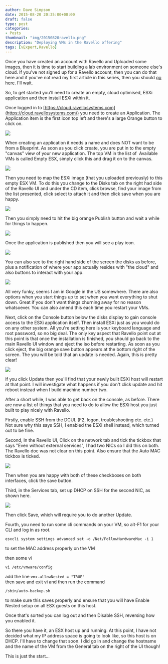 ```yaml
---
author: Dave Simpson
date: 2015-08-20 20:35:00+00:00
draft: false
type: post
categories:
- Posts
thumbnail: "img/20150820ravello.png"
description: "Deploying VMs in the Ravello offering"
tags: [vExpert,Ravello]
---
```


Once you have created an account with Ravello and Uploaded some images, then it is time to start building a lab environment on someone else's cloud. If you've not signed up for a Ravello account, then you can do that here and if you've not read my first article in this series, then you should [go here](http://www.virtualmachinery.co.uk/2015/08/time-for-cloud-lab.html). I'll wait.  
  
So, to get started you'll need to create an empty, cloud optimised, ESXi application and then install ESXi within it.  

Once logged in to [https://cloud.ravellosystems.com](https://cloud.ravellosystems.com/) you need to create an Application. The Application item is the first icon top left and there's a large Orange button to click on.  

[![](/img/20150820rav306.png)](/img/20150820rav306.png)
  
When creating an application it needs a name and does NOT want to be from a Blueprint. As soon as you click create, you are put in to the empty "canvas" view of your new application. The top VM in the list of  Available VMs is called Empty ESX, simply click this and drag it on to the canvas.   

[![](/img/20150820rav307.png)](/img/20150820rav307.png)
  
Then you need to map the ESXi image (that you uploaded previously) to this empty ESX VM. To do this you change to the Disks tab on the right had side of the Ravello UI and under the CD item, click browse, find your image from the list presented, click select to attach it and then click save when you are happy.  

[![](/img/20150820rav308.png)](/img/20150820rav308.png)
  
Then you simply need to hit the big orange Publish button and wait a while for things to happen.  
  
[![](/img/20150820rav309.png)](/img/20150820rav309.png)

Once the application is published then you will see a play icon.  

[![](/img/20150820rav301.png)](/img/20150820rav301.png)

You can also see to the right hand side of the screen the disks as before, plus a notification of where your app actually resides with "the cloud" and also buttons to interact with your app.  

[![](/img/20150820rav302.png)](/img/20150820rav302.png)

All very funky, seems I am in Google in the US somewhere. There are also options when you start things up to set when you want everything to shut down. Great if you don't want things churning away for no reason whatsoever. You can also amend this each time you restart your VMs.  
  
Next, click on the Console button below the disks display to gain console access to the ESXi application itself. Then install ESXi just as you would do on any other system. All you're setting here is your keyboard language and root password, so no big deal. The only key aspect that Ravello point out at this point is that once the installation is finished, you should go back to the main Ravello UI window and eject the iso before restarting. As soon as you click eject, the big orange save button appears at the bottom right of the screen. The you will be told that an update is needed. Again, this is pretty clear!  

[![](/img/20150820rav303.png)](/img/20150820rav303.png)

If you click Update then you'll find that your newly built ESXi host will restart at that point. I will investigate what happens if you don't click update and hit reboot instead when I build machine number two.  

After a short while, I was able to get back on the console, as before. There are now a list of things that you need to do to allow the ESXi host you just built to play nicely with Ravello.   

Firstly, enable SSH from the DCUI. (F2, logon, troubleshooting etc. etc.)  
Not sure why this says SSH, I enabled the ESXi shell instead, which turned out to be fine.  

Second, In the Ravello UI, Click on the network tab and tick the tickbox that says "Even without external services", I had two NICs so I did this on both. The Ravello doc was not clear on this point. Also ensure that the Auto MAC tickbox is ticked.  

[![](/img/20150820rav304.png)](/img/20150820rav304.png)

Then when you are happy with both of these checkboxes on both interfaces, click the save button.  

Third, in the Services tab, set up DHCP on SSH for the second NIC, as shown here.  

[![](/img/20150820rav305.png)](/img/20150820rav305.png)

Then click Save, which will require you to do another Update.  

Fourth, you need to run some cli commands on your VM, so alt-F1 for your CLI and log in as root.  

	esxcli system settings advanced set -o /Net/FollowHardwareMac -i 1

to set the MAC address properly on the VM  
  
then some vi  

	vi /etc/vmware/config  
add the line `vmx.allowNested = "TRUE"`  
then save and exit vi and then run the command 

	/sbin/auto-backup.sh 

to make sure this saves properly and ensure that you will have Enable Nested setup on all ESX guests on this host.  
  
Once that's sorted you can log out and then Disable SSH, reversing how you enabled it.  
  
So there you have it, an ESX host up and running. At this point, I have not decided what my IP address space is going to look like, so this host is on DHCP. I'll have to change that soon. I did go in and change the hostname and the name of the VM from the General tab on the right of the UI though!  
  
This is just the start...
